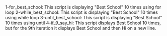 1-for_best_school: This script is displaying "Best School" 10 times using for loop
2-while_best_school: This script is displaying "Best School" 10 times using while loop
3-until_best_school: This script is displaying "Best School" 10 times using until
4-if_9_say_hi: This script displays Best School 10 times, but for the 9th iteration it displays Best School and then Hi on a new line.
